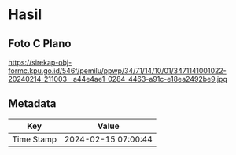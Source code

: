 # Hasil

## Foto C Plano

https://sirekap-obj-formc.kpu.go.id/546f/pemilu/ppwp/34/71/14/10/01/3471141001022-20240214-211003--a44e4ae1-0284-4463-a91c-e18ea2492be9.jpg


## Metadata

| Key        | Value               |
| ---------- | ------------------- |
| Time Stamp | 2024-02-15 07:00:44 |



